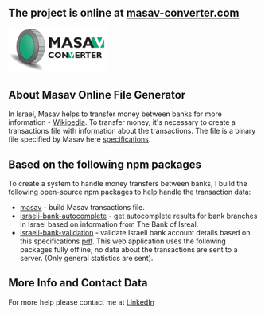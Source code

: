 ## The project is online at [masav-converter.com](https://masav-converter.com/)
<img alt="Big Logo" style="background:white" src="/public/logo and text.jpg" alt="drawing" width="200"/>

## About Masav Online File Generator
In Israel, Masav helps to transfer money between banks for more information - [Wikipedia](https://he.wikipedia.org/wiki/%D7%9E%D7%A8%D7%9B%D7%96_%D7%A1%D7%9C%D7%99%D7%A7%D7%94_%D7%91%D7%A0%D7%A7%D7%90%D7%99). To transfer money, it's necessary to create a transactions file with information about the transactions. The file is a binary file specified by Masav here [specifications](https://www.masav.co.il/ts_download).

## Based on the following npm packages
To create a system to handle money transfers between banks, I build the following open-source npm packages to help handle the transaction data:
- [masav](https://www.npmjs.com/package/masav) - build Masav transactions file.
- [israeli-bank-autocomplete](https://www.npmjs.com/package/israeli-bank-autocomplete) - get autocomplete results for bank branches in Israel based on information from The Bank of Isreal.
- [israeli-bank-validation](https://www.npmjs.com/package/israeli-bank-validation) - validate Israeli bank account details based on this specifications [pdf](https://www.masav.co.il/media/1982/bdikat_hukiot_heshbon_msv.pdf).
This web application uses the following packages fully offline, no data about the transactions are sent to a server. (Only general statistics are sent).

## More Info and Contact Data
For more help please contact me at [LinkedIn](https://www.linkedin.com/in/elisha-mayer-527146153/)
